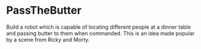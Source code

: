 # PassTheButter
Build a robot which is capable of locating different people at a dinner table and passing butter to them when commanded. This is an idea made popular by a scene from Ricky and Morty.
